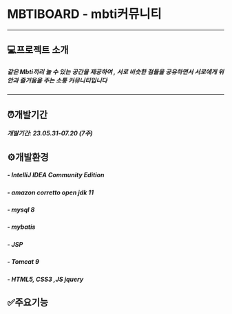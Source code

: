 # MBTIBOARD - mbti커뮤니티



-----


## 💻프로젝트 소개 
##### 같은 Mbti끼리 놀 수 있는 공간을 제공하여 , 서로 비슷한 점들을 공유하면서 서로에게 위안과 즐거움을 주는 소통 커뮤니티입니다 



-----

## ⏰개발기간
##### 개발기간:  23.05.31-07.20 (7주)

## ⚙️개발환경
##### - IntelliJ IDEA Community Edition
##### - amazon corretto open jdk 11
##### - mysql 8
##### - mybatis
##### - JSP
##### - Tomcat 9
##### - HTML5, CSS3 ,JS jquery


## ✅주요기능
#####

